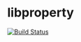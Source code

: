 # libproperty

[![Build Status](https://travis-ci.org/HoldersOfStakes/libproperty.svg?branch=master)](https://travis-ci.org/HoldersOfStakes/libproperty)
